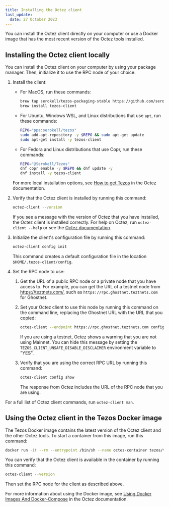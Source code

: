 ```yaml
---
title: Installing the Octez client
last_update:
  date: 27 October 2023
---
```


You can install the Octez client directly on your computer or use a Docker image that has the most recent version of the Octez tools installed.

## Installing the Octez client locally

You can install the Octez client on your computer by using your package manager.
Then, initialize it to use the RPC node of your choice:

1. Install the client:

   - For MacOS, run these commands:

      ```bash
      brew tap serokell/tezos-packaging-stable https://github.com/serokell/tezos-packaging-stable.git
      brew install tezos-client
      ```

   - For Ubuntu, Windows WSL, and Linux distributions that use `apt`, run these commands:

      ```bash
      REPO="ppa:serokell/tezos"
      sudo add-apt-repository -y $REPO && sudo apt-get update
      sudo apt-get install -y tezos-client
      ```

   - For Fedora and Linux distributions that use Copr, run these commands:

      ```bash
      REPO="@Serokell/Tezos"
      dnf copr enable -y $REPO && dnf update -y
      dnf install -y tezos-client
      ```

   For more local installation options, see [How to get Tezos](https://tezos.gitlab.io/introduction/howtoget.html) in the Octez documentation.

1. Verify that the Octez client is installed by running this command:

   ```bash
   octez-client --version
   ```

   If you see a message with the version of Octez that you have installed, the Octez client is installed correctly.
   For help on Octez, run `octez-client --help` or see the [Octez documentation](http://tezos.gitlab.io/index.html).

1. Initialize the client's configuration file by running this command:

   ```bash
   octez-client config init
   ```

   This command creates a default configuration file in the location `$HOME/.tezos-client/config`.

1. Set the RPC node to use:

   1. Get the URL of a public RPC node or a private node that you have access to.
   For example, you can get the URL of a testnet node from https://teztnets.com/, such as `https://rpc.ghostnet.teztnets.com` for Ghostnet.

   1. Set your Octez client to use this node by running this command on the command line, replacing the Ghostnet URL with the URL that you copied:

      ```bash
      octez-client --endpoint https://rpc.ghostnet.teztnets.com config update
      ```

      If you are using a testnet, Octez shows a warning that you are not using Mainnet.
      You can hide this message by setting the `TEZOS_CLIENT_UNSAFE_DISABLE_DISCLAIMER` environment variable to "YES".

   1. Verify that you are using the correct RPC URL by running this command:

      ```bash
      octez-client config show
      ```

      The response from Octez includes the URL of the RPC node that you are using.

For a full list of Octez client commands, run `octez-client man`.

## Using the Octez client in the Tezos Docker image

The Tezos Docker image contains the latest version of the Octez client and the other Octez tools.
To start a container from this image, run this command:

```bash
docker run -it --rm --entrypoint /bin/sh --name octez-container tezos/tezos:latest
```

You can verify that the Octez client is available in the container by running this command:

```bash
octez-client --version
```

Then set the RPC node for the client as described above.

For more information about using the Docker image, see [Using Docker Images And Docker-Compose](https://tezos.gitlab.io/introduction/howtoget.html#using-docker-images-and-docker-compose) in the Octez documentation.
